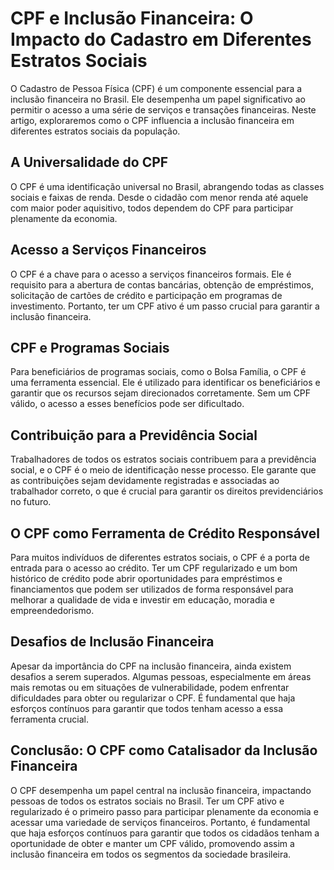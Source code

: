 # CPF e Inclusão Financeira: O Impacto do Cadastro em Diferentes Estratos Sociais

O Cadastro de Pessoa Física (CPF) é um componente essencial para a inclusão financeira no Brasil. Ele desempenha um papel significativo ao permitir o acesso a uma série de serviços e transações financeiras. Neste artigo, exploraremos como o CPF influencia a inclusão financeira em diferentes estratos sociais da população.

## A Universalidade do CPF

O CPF é uma identificação universal no Brasil, abrangendo todas as classes sociais e faixas de renda. Desde o cidadão com menor renda até aquele com maior poder aquisitivo, todos dependem do CPF para participar plenamente da economia.

## Acesso a Serviços Financeiros

O CPF é a chave para o acesso a serviços financeiros formais. Ele é requisito para a abertura de contas bancárias, obtenção de empréstimos, solicitação de cartões de crédito e participação em programas de investimento. Portanto, ter um CPF ativo é um passo crucial para garantir a inclusão financeira.

## CPF e Programas Sociais

Para beneficiários de programas sociais, como o Bolsa Família, o CPF é uma ferramenta essencial. Ele é utilizado para identificar os beneficiários e garantir que os recursos sejam direcionados corretamente. Sem um CPF válido, o acesso a esses benefícios pode ser dificultado.

## Contribuição para a Previdência Social

Trabalhadores de todos os estratos sociais contribuem para a previdência social, e o CPF é o meio de identificação nesse processo. Ele garante que as contribuições sejam devidamente registradas e associadas ao trabalhador correto, o que é crucial para garantir os direitos previdenciários no futuro.

## O CPF como Ferramenta de Crédito Responsável

Para muitos indivíduos de diferentes estratos sociais, o CPF é a porta de entrada para o acesso ao crédito. Ter um CPF regularizado e um bom histórico de crédito pode abrir oportunidades para empréstimos e financiamentos que podem ser utilizados de forma responsável para melhorar a qualidade de vida e investir em educação, moradia e empreendedorismo.

## Desafios de Inclusão Financeira

Apesar da importância do CPF na inclusão financeira, ainda existem desafios a serem superados. Algumas pessoas, especialmente em áreas mais remotas ou em situações de vulnerabilidade, podem enfrentar dificuldades para obter ou regularizar o CPF. É fundamental que haja esforços contínuos para garantir que todos tenham acesso a essa ferramenta crucial.

## Conclusão: O CPF como Catalisador da Inclusão Financeira

O CPF desempenha um papel central na inclusão financeira, impactando pessoas de todos os estratos sociais no Brasil. Ter um CPF ativo e regularizado é o primeiro passo para participar plenamente da economia e acessar uma variedade de serviços financeiros. Portanto, é fundamental que haja esforços contínuos para garantir que todos os cidadãos tenham a oportunidade de obter e manter um CPF válido, promovendo assim a inclusão financeira em todos os segmentos da sociedade brasileira.